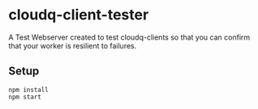 # cloudq-client-tester

A Test Webserver created to test cloudq-clients so that you can confirm that
your worker is resilient to failures.


## Setup

```
npm install
npm start
```
